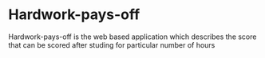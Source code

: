 # Hardwork-pays-off

Hardwork-pays-off is the web based application which describes the score that can be scored after studing for particular number of hours
